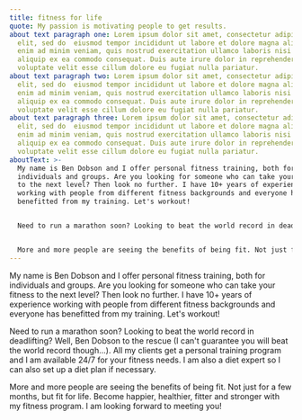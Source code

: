 ```yaml
---
title: fitness for life
quote: My passion is motivating people to get results.
about text paragraph one: Lorem ipsum dolor sit amet, consectetur adipiscing
  elit, sed do  eiusmod tempor incididunt ut labore et dolore magna aliqua. Ut
  enim ad minim veniam, quis nostrud exercitation ullamco laboris nisi ut
  aliquip ex ea commodo consequat. Duis aute irure dolor in reprehenderit in
  voluptate velit esse cillum dolore eu fugiat nulla pariatur.
about text paragraph two: Lorem ipsum dolor sit amet, consectetur adipiscing
  elit, sed do  eiusmod tempor incididunt ut labore et dolore magna aliqua. Ut
  enim ad minim veniam, quis nostrud exercitation ullamco laboris nisi ut
  aliquip ex ea commodo consequat. Duis aute irure dolor in reprehenderit in
  voluptate velit esse cillum dolore eu fugiat nulla pariatur.
about text paragraph three: Lorem ipsum dolor sit amet, consectetur adipiscing
  elit, sed do  eiusmod tempor incididunt ut labore et dolore magna aliqua. Ut
  enim ad minim veniam, quis nostrud exercitation ullamco laboris nisi ut
  aliquip ex ea commodo consequat. Duis aute irure dolor in reprehenderit in
  voluptate velit esse cillum dolore eu fugiat nulla pariatur.
aboutText: >-
  My name is Ben Dobson and I offer personal fitness training, both for
  individuals and groups. Are you looking for someone who can take your fitness
  to the next level? Then look no further. I have 10+ years of experience
  working with people from different fitness backgrounds and everyone has
  benefitted from my training. Let's workout!


  Need to run a marathon soon? Looking to beat the world record in deadlifting? Well, Ben Dobson to the rescue (I can't guarantee you will beat the world record though...). All my clients get a personal training program and I am available 24/7 for your fitness needs. I am also a diet expert so I can also set up a diet plan if necessary.


  More and more people are seeing the benefits of being fit. Not just for a few months, but fit for life. Become happier, healthier, fitter and stronger with my fitness program. I am looking forward to meeting you!
---
```

My name is Ben Dobson and I offer personal fitness training, both for individuals and groups. Are you looking for someone who can take your fitness to the next level? Then look no further. I have 10+ years of experience working with people from different fitness backgrounds and everyone has benefitted from my training. Let's workout!

Need to run a marathon soon? Looking to beat the world record in deadlifting? Well, Ben Dobson to the rescue (I can't guarantee you will beat the world record though...). All my clients get a personal training program and I am available 24/7 for your fitness needs. I am also a diet expert so I can also set up a diet plan if necessary.

More and more people are seeing the benefits of being fit. Not just for a few months, but fit for life. Become happier, healthier, fitter and stronger with my fitness program. I am looking forward to meeting you!